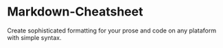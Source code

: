 # Markdown-Cheatsheet
Create sophisticated formatting for your prose and code on any plataform with simple syntax.
